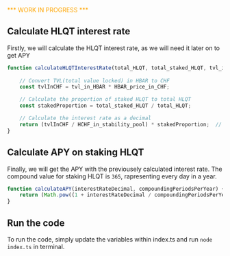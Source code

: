 <span style="color:orange;">*** WORK IN PROGRESS ***</span>



## Calculate HLQT interest rate
Firstly, we will calculate the HLQT interest rate, as we will need it later on to get APY
```ts
function calculateHLQTInterestRate(total_HLQT, total_staked_HLQT, tvl_in_HBAR, HBAR_price_in_CHF, HCHF_in_stability_pool) {
    
    // Convert TVL(total value locked) in HBAR to CHF
    const tvlInCHF = tvl_in_HBAR * HBAR_price_in_CHF;

    // Calculate the proportion of staked HLQT to total HLQT
    const stakedProportion = total_staked_HLQT / total_HLQT;

    // Calculate the interest rate as a decimal
    return (tvlInCHF / HCHF_in_stability_pool) * stakedProportion;  // Return as a decimal
}
```

## Calculate APY on staking HLQT
Finally, we will get the APY with the previousely calculated interest rate. The compound value for staking HLQT is `365`, rapresenting every day in a year.
```ts
function calculateAPY(interestRateDecimal, compoundingPeriodsPerYear) {
    return (Math.pow((1 + interestRateDecimal / compoundingPeriodsPerYear), compoundingPeriodsPerYear) - 1) * 100;
}
```

## Run the code
To run the code, simply update the variables within index.ts and run `node index.ts` in terminal.